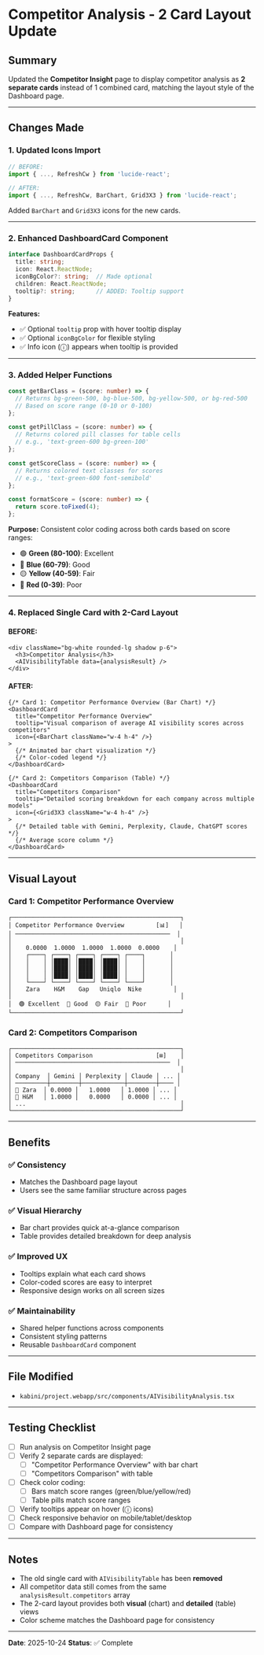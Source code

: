 # Competitor Analysis - 2 Card Layout Update

## Summary
Updated the **Competitor Insight** page to display competitor analysis as **2 separate cards** instead of 1 combined card, matching the layout style of the Dashboard page.

---

## Changes Made

### 1. **Updated Icons Import**
```typescript
// BEFORE:
import { ..., RefreshCw } from 'lucide-react';

// AFTER:
import { ..., RefreshCw, BarChart, Grid3X3 } from 'lucide-react';
```

Added `BarChart` and `Grid3X3` icons for the new cards.

---

### 2. **Enhanced DashboardCard Component**
```typescript
interface DashboardCardProps {
  title: string;
  icon: React.ReactNode;
  iconBgColor?: string;  // Made optional
  children: React.ReactNode;
  tooltip?: string;      // ADDED: Tooltip support
}
```

**Features:**
- ✅ Optional `tooltip` prop with hover tooltip display
- ✅ Optional `iconBgColor` for flexible styling
- ✅ Info icon (ⓘ) appears when tooltip is provided

---

### 3. **Added Helper Functions**
```typescript
const getBarClass = (score: number) => {
  // Returns bg-green-500, bg-blue-500, bg-yellow-500, or bg-red-500
  // Based on score range (0-10 or 0-100)
};

const getPillClass = (score: number) => {
  // Returns colored pill classes for table cells
  // e.g., 'text-green-600 bg-green-100'
};

const getScoreClass = (score: number) => {
  // Returns colored text classes for scores
  // e.g., 'text-green-600 font-semibold'
};

const formatScore = (score: number) => {
  return score.toFixed(4);
};
```

**Purpose:** Consistent color coding across both cards based on score ranges:
- 🟢 **Green (80-100)**: Excellent
- 🔵 **Blue (60-79)**: Good
- 🟡 **Yellow (40-59)**: Fair
- 🔴 **Red (0-39)**: Poor

---

### 4. **Replaced Single Card with 2-Card Layout**

#### **BEFORE:**
```tsx
<div className="bg-white rounded-lg shadow p-6">
  <h3>Competitor Analysis</h3>
  <AIVisibilityTable data={analysisResult} />
</div>
```

#### **AFTER:**
```tsx
{/* Card 1: Competitor Performance Overview (Bar Chart) */}
<DashboardCard
  title="Competitor Performance Overview"
  tooltip="Visual comparison of average AI visibility scores across competitors"
  icon={<BarChart className="w-4 h-4" />}
>
  {/* Animated bar chart visualization */}
  {/* Color-coded legend */}
</DashboardCard>

{/* Card 2: Competitors Comparison (Table) */}
<DashboardCard
  title="Competitors Comparison"
  tooltip="Detailed scoring breakdown for each company across multiple models"
  icon={<Grid3X3 className="w-4 h-4" />}
>
  {/* Detailed table with Gemini, Perplexity, Claude, ChatGPT scores */}
  {/* Average score column */}
</DashboardCard>
```

---

## Visual Layout

### **Card 1: Competitor Performance Overview**
```
┌────────────────────────────────────────────────┐
│ Competitor Performance Overview         [📊]   │
│ ────────────────────────────────────────────  │
│                                                │
│    0.0000  1.0000  1.0000  1.0000  0.0000    │
│    ┌────┐ ┌────┐ ┌────┐ ┌────┐ ┌────┐       │
│    │    │ │████│ │████│ │████│ │    │       │
│    │    │ │████│ │████│ │████│ │    │       │
│    │    │ │████│ │████│ │████│ │    │       │
│    └────┘ └────┘ └────┘ └────┘ └────┘       │
│    Zara    H&M    Gap   Uniqlo  Nike         │
│                                                │
│  🟢 Excellent  🔵 Good  🟡 Fair  🔴 Poor      │
└────────────────────────────────────────────────┘
```

### **Card 2: Competitors Comparison**
```
┌────────────────────────────────────────────────┐
│ Competitors Comparison                  [⊞]    │
│ ────────────────────────────────────────────  │
│                                                │
│ Company  │ Gemini │ Perplexity │ Claude │ ... │
│ ─────────┼────────┼────────────┼────────┼──── │
│ 🔵 Zara  │ 0.0000 │   1.0000   │ 1.0000 │ ... │
│ 🔵 H&M   │ 1.0000 │   0.0000   │ 0.0000 │ ... │
│ ...                                            │
└────────────────────────────────────────────────┘
```

---

## Benefits

### ✅ **Consistency**
- Matches the Dashboard page layout
- Users see the same familiar structure across pages

### ✅ **Visual Hierarchy**
- Bar chart provides quick at-a-glance comparison
- Table provides detailed breakdown for deep analysis

### ✅ **Improved UX**
- Tooltips explain what each card shows
- Color-coded scores are easy to interpret
- Responsive design works on all screen sizes

### ✅ **Maintainability**
- Shared helper functions across components
- Consistent styling patterns
- Reusable `DashboardCard` component

---

## File Modified
- `kabini/project.webapp/src/components/AIVisibilityAnalysis.tsx`

---

## Testing Checklist

- [ ] Run analysis on Competitor Insight page
- [ ] Verify 2 separate cards are displayed:
  - [ ] "Competitor Performance Overview" with bar chart
  - [ ] "Competitors Comparison" with table
- [ ] Check color coding:
  - [ ] Bars match score ranges (green/blue/yellow/red)
  - [ ] Table pills match score ranges
- [ ] Verify tooltips appear on hover (ⓘ icons)
- [ ] Check responsive behavior on mobile/tablet/desktop
- [ ] Compare with Dashboard page for consistency

---

## Notes

- The old single card with `AIVisibilityTable` has been **removed**
- All competitor data still comes from the same `analysisResult.competitors` array
- The 2-card layout provides both **visual** (chart) and **detailed** (table) views
- Color scheme matches the Dashboard page for consistency

---

**Date**: 2025-10-24
**Status**: ✅ Complete



